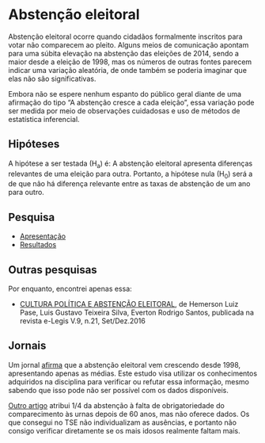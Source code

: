 # Abstenção eleitoral

Abstenção eleitoral ocorre quando cidadãos formalmente inscritos para votar não comparecem ao pleito. Alguns meios de comunicação apontam para uma súbita elevação na abstenção das eleições de 2014, sendo a maior desde a eleição de 1998, mas os números de outras fontes parecem indicar uma variação aleatória, de onde também se poderia imaginar que elas não são significativas.

Embora não se espere nenhum espanto do público geral diante de uma afirmação do tipo “A abstenção cresce a cada eleição”, essa variação pode ser medida por meio de observações cuidadosas e uso de métodos de estatística inferencial.


## Hipóteses

A hipótese a ser testada (H<sub>a</sub>) é: A abstenção eleitoral apresenta diferenças relevantes de uma eleição para outra. Portanto, a hipótese nula (H<sub>0</sub>) será a de que não há diferença relevante entre as taxas de abstenção de um ano para outro.

## Pesquisa

- [Apresentação](https://wpeixoto.github.io/abstencao_eleitoral/#/step-1)
- [Resultados](https://wpeixoto.github.io/abstencao_eleitoral/#/step-18)



## Outras pesquisas
Por enquanto, encontrei apenas essa:
- [CULTURA POLÍTICA E ABSTENÇÃO ELEITORAL](http://e-legis.camara.leg.br/cefor/index.php/e-legis/article/view/279/369), de Hemerson Luiz Pase, Luis Gustavo Teixeira Silva, Everton Rodrigo Santos, publicada na revista e-Legis V.9, n.21, Set/Dez.2016

## Jornais


Um jornal [afirma](http://www.tse.jus.br/imprensa/noticias-tse/2014/Maio/tse-abstencao-dos-eleitores-causa-prejuizo-ao-contribuinte) 
que a abstenção eleitoral vem crescendo desde 1998, apresentando apenas as médias. 
Este estudo visa utilizar os conhecimentos adquiridos na disciplina para verificar ou refutar essa informação, 
mesmo sabendo que isso pode não ser possível com os dados disponíveis.

[Outro artigo](https://politica.estadao.com.br/noticias/geral,envelhecimento-do-eleitorado-explica-14-da-abstencao,70002204016) atribui 1/4 da abstenção à falta de obrigatoriedade do comparecimento às urnas depois de 60 anos, mas não oferece dados. Os que consegui no TSE não individualizam as ausências, e portanto não consigo verificar diretamente se os mais idosos realmente faltam mais.


